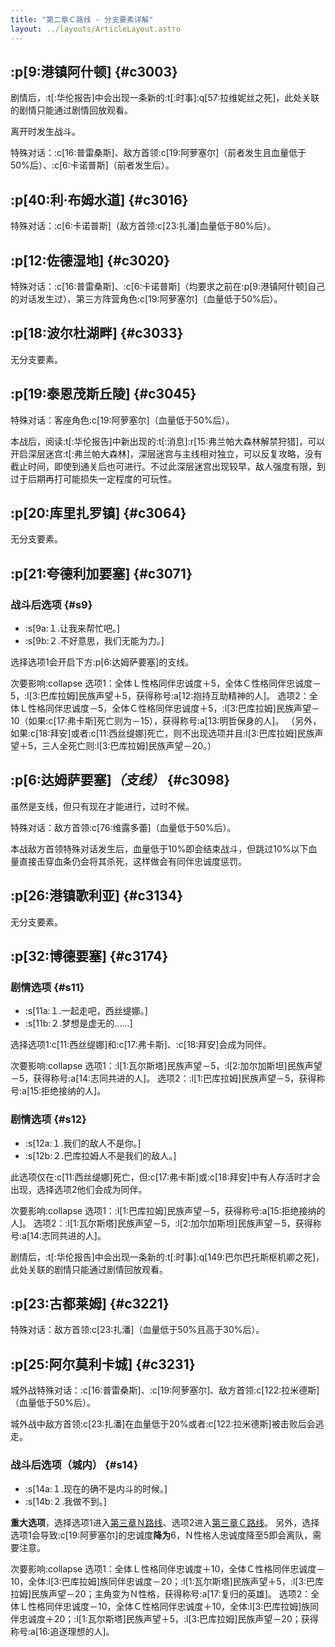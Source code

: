 ```yaml
---
title: "第二章Ｃ路线 - 分支要素详解"
layout: ../layouts/ArticleLayout.astro
---
```


<!-- 「就算事与愿违我也绝不放弃」 -->


## :p[9:港镇阿什顿] {#c3003} <!--2a_2-->

剧情后，:t[:华伦报告]中会出现一条新的:t[:时事]:q[57:拉维妮丝之死]，此处关联的剧情只能通过剧情回放观看。

离开时发生战斗。

特殊对话：:c[16:普雷桑斯]、敌方首领:c[19:阿萝塞尔]（前者发生且血量低于50%后）、:c[6:卡诺普斯]（前者发生后）。


## :p[40:利·布姆水道] {#c3016} <!--2a_13-->

特殊对话：:c[6:卡诺普斯]（敌方首领:c[23:扎潘]血量低于80%后）。


## :p[12:佐德湿地] {#c3020} <!--2a_17-->

特殊对话：:c[16:普雷桑斯]、:c[6:卡诺普斯]（均要求之前在:p[9:港镇阿什顿]自己的对话发生过）、第三方阵营角色:c[19:阿萝塞尔]（血量低于50%后）。


## :p[18:波尔杜湖畔] {#c3033} <!--2a_23_f-->

无分支要素。


## :p[19:泰恩茂斯丘陵] {#c3045} <!--2a_28_d-->

特殊对话：客座角色:c[19:阿萝塞尔]（血量低于50%后）。

本战后，阅读:t[:华伦报告]中新出现的:t[:消息]:r[15:弗兰帕大森林解禁狩猎]，可以开启深层迷宫:t[:弗兰帕大森林]，深层迷宫与主线相对独立，可以反复攻略，没有截止时间，即使到通关后也可进行。不过此深层迷宫出现较早，敌人强度有限，到过于后期再打可能损失一定程度的可玩性。


## :p[20:库里扎罗镇] {#c3064} <!--2a_36-->

无分支要素。


## :p[21:夸德利加要塞] {#c3071} <!--2a_39_c-->

### 战斗后选项 {#s9}

* :s[9a:１.让我来帮忙吧。]
* :s[9b:２.不好意思，我们无能为力。]

<!--此选项仅在:c[18:拜安]存活且第一章:c[11:西丝缇娜]也存活时才会出现，-->
选择选项1会开启下方:p[6:达姆萨要塞]的支线。

次要影响:collapse
选项1：全体Ｌ性格同伴忠诚度＋5，全体Ｃ性格同伴忠诚度－5，:l[3:巴库拉姆]民族声望＋5，获得称号:a[12:抱持互助精神的人]。
选项2：全体Ｌ性格同伴忠诚度－5，全体Ｃ性格同伴忠诚度＋5，:l[3:巴库拉姆]民族声望－10（如果:c[17:弗卡斯]死亡则为－15），获得称号:a[13:明哲保身的人]。
（另外，如果:c[18:拜安]或者:c[11:西丝缇娜]死亡，则不出现选项并且:l[3:巴库拉姆]民族声望＋5，三人全死亡则:l[3:巴库拉姆]民族声望－20。）


## :p[6:达姆萨要塞]*（支线）* {#c3098} <!--2a_55_a-->

虽然是支线，但只有现在才能进行，过时不候。

特殊对话：敌方首领:c[76:维露多蕾]（血量低于50%后）。

本战敌方首领特殊对话发生后，血量低于10%即会结束战斗，但跳过10%以下血量直接击穿血条仍会将其杀死，这样做会有同伴忠诚度惩罚。


## :p[26:港镇歌利亚] {#c3134} <!--2a_68_b-->

无分支要素。


## :p[32:博德要塞] {#c3174} <!--2a_75-->

### 剧情选项 {#s11}

* :s[11a:１.一起走吧，西丝缇娜。]
* :s[11b:２.梦想是虚无的……]

<!--此选项仅在:c[11:西丝缇娜]被救出时才会出现，-->
选择选项1:c[11:西丝缇娜]和:c[17:弗卡斯]、:c[18:拜安]会成为同伴。

次要影响:collapse
选项1：:l[1:瓦尔斯塔]民族声望－5，:l[2:加尔加斯坦]民族声望－5，获得称号:a[14:志同共进的人]。
选项2：:l[1:巴库拉姆]民族声望－5，获得称号:a[15:拒绝接纳的人]。

### 剧情选项 {#s12}

* :s[12a:１.我们的敌人不是你。]
* :s[12b:２.巴库拉姆人不是我们的敌人。]

此选项仅在:c[11:西丝缇娜]死亡，但:c[17:弗卡斯]或:c[18:拜安]中有人存活时才会出现，选择选项2他们会成为同伴。

次要影响:collapse
选项1：:l[1:巴库拉姆]民族声望－5，获得称号:a[15:拒绝接纳的人]。
选项2：:l[1:瓦尔斯塔]民族声望－5，:l[2:加尔加斯坦]民族声望－5，获得称号:a[14:志同共进的人]。

剧情后，:t[:华伦报告]中会出现一条新的:t[:时事]:q[149:巴尔巴托斯枢机卿之死]，此处关联的剧情只能通过剧情回放观看。


## :p[23:古都莱姆] {#c3221} <!--2a_93-->

特殊对话：敌方首领:c[23:扎潘]（血量低于50%且高于30%后）。


## :p[25:阿尔莫利卡城] {#c3231} <!--2a_98-->

城外战特殊对话：:c[16:普雷桑斯]、:c[19:阿萝塞尔]、敌方首领:c[122:拉米德斯]（血量低于50%后）。

城外战中敌方首领:c[23:扎潘]在血量低于20%或者:c[122:拉米德斯]被击败后会逃走。

### 战斗后选项（城内） {#s14}

* :s[14a:１.现在的确不是内斗的时候。]
* :s[14b:２.我做不到。]

**重大选项**，选择选项1进入[第三章Ｎ路线](./optiondetails-3n)、选项2进入[第三章Ｃ路线](./optiondetails-3c)。
另外，选择选项1会导致:c[19:阿萝塞尔]的忠诚度**降为**6，Ｎ性格人忠诚度降至5即会离队，需要注意。

次要影响:collapse
选项1：全体Ｌ性格同伴忠诚度＋10，全体Ｃ性格同伴忠诚度－10，全体:l[3:巴库拉姆]族同伴忠诚度－20；:l[1:瓦尔斯塔]民族声望＋5，:l[3:巴库拉姆]民族声望－20；主角变为Ｎ性格，获得称号:a[17:复归的英雄]。
选项2：全体Ｌ性格同伴忠诚度－10，全体Ｃ性格同伴忠诚度＋10，全体:l[3:巴库拉姆]族同伴忠诚度＋20；:l[1:瓦尔斯塔]民族声望＋5，:l[3:巴库拉姆]民族声望－20；获得称号:a[16:追逐理想的人]。
